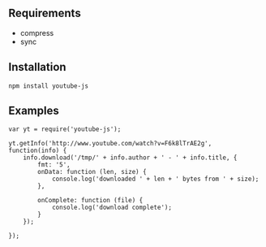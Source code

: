 ## Requirements

* compress
* sync

## Installation

	npm install youtube-js

## Examples

	var yt = require('youtube-js');

	yt.getInfo('http://www.youtube.com/watch?v=F6k8lTrAE2g', function(info) {
		info.download('/tmp/' + info.author + ' - ' + info.title, {
			fmt: '5',
			onData: function (len, size) {
			    console.log('downloaded ' + len + ' bytes from ' + size);
			},

			onComplete: function (file) {
			    console.log('download complete');
			}
		});
		
	});